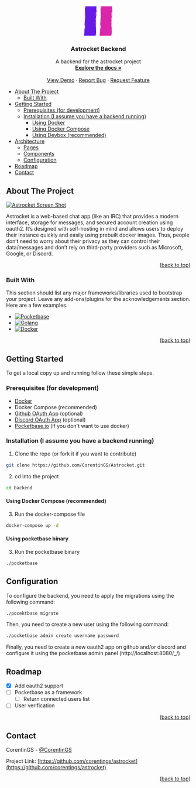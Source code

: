 <!-- PROJECT LOGO -->
<br />
<div align="center">
  <a href="https://github.com/corentings/astrocket">
    <img src="../frontend/src/assets/img/logo.png" alt="Logo" width="80" height="80">
  </a>

<h3 align="center">Astrocket Backend</h3>
  <p align="center">
    A backend for the astrocket project
    <br />
    <a href="https://github.com/CorentinGS/Astrocket/documentation"><strong>Explore the docs »</strong></a>
    <br />
    <br />
    <a href="https://astrocket.corentings.dev">View Demo</a>
    ·
    <a href="https://github.com/corentings/astrocket/issues">Report Bug</a>
    ·
    <a href="https://github.com/corentings/astrocket/issues">Request Feature</a>
  </p>
</div>

<!-- TOC -->

* [About The Project](#about-the-project)
    * [Built With](#built-with)
* [Getting Started](#getting-started)
    * [Prerequisites (for development)](#prerequisites-for-development)
    * [Installation (I assume you have a backend running)](#installation-i-assume-you-have-a-backend-running)
        * [Using Docker](#using-docker)
        * [Using Docker Compose](#using-docker-compose)
        * [Using Devbox (recommended)](#using-devbox-recommended)
* [Architecture](#architecture)
    * [Pages](#pages)
    * [Components](#components)
    * [Configuration](#configuration)
* [Roadmap](#roadmap)
* [Contact](#contact)

<!-- TOC -->


<!-- ABOUT THE PROJECT -->

## About The Project

[![Astrocket Screen Shot][product-screenshot]](https://astrocket.corentings.dev)

Astrocket is a web-based chat app (like an IRC) that provides a modern interface, storage for messages, and secured
account creation using oauth2. It’s designed with self-hosting in mind and allows users to deploy their instance quickly
and easily using prebuilt docker images.
Thus, people don’t need to worry about their privacy as they can control their data/messages and don’t rely on
third-party providers such as Microsoft, Google, or Discord.

<p align="right">(<a href="#readme-top">back to top</a>)</p>

### Built With

This section should list any major frameworks/libraries used to bootstrap your project. Leave any add-ons/plugins for
the acknowledgements section. Here are a few examples.

* [![Pocketbase][Pocketbase.io]][Pocketbase-url]
* [![Golang][Golang.dev]][Golang-url]
* [![Docker][Docker.com]][Docker-url]

<p align="right">(<a href="#readme-top">back to top</a>)</p>



<!-- GETTING STARTED -->

## Getting Started

To get a local copy up and running follow these simple steps.

### Prerequisites (for development)

* [Docker](https://www.docker.com/)
* Docker Compose (recommended)
* [Github OAuth App](https://docs.github.com/en/developers/apps/building-oauth-apps/creating-an-oauth-app) (optional)
* [Discord OAuth App](https://discord.com/developers/applications) (optional)
* [Pocketbase.io](https://pocketbase.io/) (if you don't want to use docker)

### Installation (I assume you have a backend running)

1. Clone the repo (or fork it if you want to contribute)

```sh
git clone https://github.com/CorentinGS/Astrocket.git
```

2. cd into the project

```sh
cd backend
```

#### Using Docker Compose (recommended)

3. Run the docker-compose file

```sh
docker-compose up -d
```

#### Using pocketbase binary

3. Run the pocketbase binary

```sh
./pocketbase
```

## Configuration

To configure the backend, you need to apply the migrations using the following command:

```sh
./pocektbase migrate
```

Then, you need to create a new user using the following command:

```sh
./pocketbase admin create username password
```

Finally, you need to create a new oauth2 app on github and/or discord and configure it using the pocketbase admin
panel (http://localhost:8080/_/)


<!-- ROADMAP -->

## Roadmap

- [x] Add oauth2 support
- [ ] Pocketbase as a framework
    - [ ] Return connected users list
- [ ] User verification

<p align="right">(<a href="#readme-top">back to top</a>)</p>


<!-- CONTACT -->

## Contact

CorentinGS - [@CorentinGS](https://github.com/corentings)

Project Link: [https://github.com/corentings/astrocket](https://github.com/corentings/astrocket)

<p align="right">(<a href="#readme-top">back to top</a>)</p>



<!-- ACKNOWLEDGMENTS -->


<!-- MARKDOWN LINKS & IMAGES -->
<!-- https://www.markdownguide.org/basic-syntax/#reference-style-links -->
<!-- https://github.com/othneildrew/Best-README-Template/tree/master -->

[product-screenshot]: public/landing.png

[Pocketbase.io]: https://img.shields.io/badge/PocketBase-B8DBE4?style=for-the-badge&logo=PocketBase&logoColor=white

[Pocketbase-url]: https://pocketbase.io/

[Golang.dev]: https://img.shields.io/badge/Go-00ADD8?style=for-the-badge&logo=go&logoColor=white

[Golang-url]: https://go.dev/

[Docker.com]: https://img.shields.io/badge/Docker-2CA5E0?style=for-the-badge&logo=docker&logoColor=white

[Docker-url]: https://www.docker.com/

